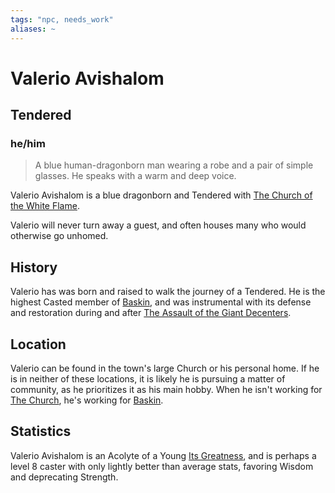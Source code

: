 ```yaml
---
tags: "npc, needs_work"
aliases: ~
---
```


# Valerio Avishalom

## Tendered

### he/him

 > 
 > A blue human-dragonborn man wearing a robe and a pair of simple glasses. He speaks with a warm and deep voice.

Valerio Avishalom is a blue dragonborn and Tendered with [The Church of the White Flame](..\..\..\..\..\Notes%20on%20the%20Multiverse\Inner\Alaturmen\About%20People\Nations\Holyl'nds\The%20Church%20of%20the%20White%20Flame.md).

Valerio will never turn away a guest, and often houses many who would otherwise go unhomed.

## History

Valerio has was born and raised to walk the journey of a Tendered. He is the highest Casted member of [Baskin](..\..\..\..\..\Notes%20on%20the%20Multiverse\Inner\Alaturmen\Places\Northwestern%20Central\Smaller%20than%20a%20feature\Baskin.md), and was instrumental with its defense and restoration during and after [The Assault of the Giant Decenters](..\..\..\..\..\Notes%20on%20the%20Multiverse\Inner\Alaturmen\About%20People\Nations\Holyl'nds\Local%20Lore\The%20Assault%20of%20the%20Giant%20Decenters.md).

## Location

Valerio can be found in the town's large Church or his personal home. If he is in neither of these locations, it is likely he is pursuing a matter of community, as he prioritizes it as his main hobby. When he isn't working for [The Church](..\..\..\..\..\Notes%20on%20the%20Multiverse\Inner\Alaturmen\About%20People\Nations\Holyl'nds\The%20Church%20of%20the%20White%20Flame.md), he's working for [Baskin](..\..\..\..\..\Notes%20on%20the%20Multiverse\Inner\Alaturmen\Places\Northwestern%20Central\Smaller%20than%20a%20feature\Baskin.md).

## Statistics

Valerio Avishalom is an Acolyte of a Young [Its Greatness](..\..\Absolute%20Power\Alaturmian%20God%20NPCs\Its%20Greatness.md), and is perhaps a level 8 caster with only lightly better than average stats, favoring Wisdom and deprecating Strength.

